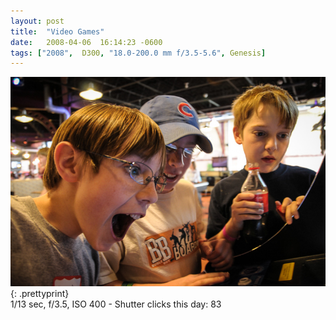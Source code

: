 ```yaml
---
layout: post
title:  "Video Games"
date:   2008-04-06  16:14:23 -0600
tags: ["2008",  D300, "18.0-200.0 mm f/3.5-5.6", Genesis]
---
```

![:title](/images/2008/2008_0406_DSC_4052.jpg)
{: .prettyprint}  
1/13 sec, f/3.5, ISO 400 - Shutter clicks this day: 83